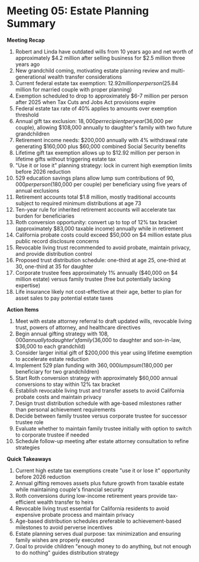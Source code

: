 # Meeting 05: Estate Planning Summary

**Meeting Recap**
1. Robert and Linda have outdated wills from 10 years ago and net worth of approximately $4.2 million after selling business for $2.5 million three years ago
2. New grandchild coming, motivating estate planning review and multi-generational wealth transfer considerations
3. Current federal estate tax exemption: $12.92 million per person ($25.84 million for married couple with proper planning)
4. Exemption scheduled to drop to approximately $6-7 million per person after 2025 when Tax Cuts and Jobs Act provisions expire
5. Federal estate tax rate of 40% applies to amounts over exemption threshold
6. Annual gift tax exclusion: $18,000 per recipient per year ($36,000 per couple), allowing $108,000 annually to daughter's family with two future grandchildren
7. Retirement income needs: $200,000 annually with 4% withdrawal rate generating $160,000 plus $60,000 combined Social Security benefits
8. Lifetime gift tax exemption allows up to $12.92 million per person in lifetime gifts without triggering estate tax
9. "Use it or lose it" planning strategy: lock in current high exemption limits before 2026 reduction
10. 529 education savings plans allow lump sum contributions of $90,000 per person ($180,000 per couple) per beneficiary using five years of annual exclusions
11. Retirement accounts total $1.8 million, mostly traditional accounts subject to required minimum distributions at age 73
12. Ten-year rule for inherited retirement accounts will accelerate tax burden for beneficiaries
13. Roth conversion opportunity: convert up to top of 12% tax bracket (approximately $83,000 taxable income) annually while in retirement
14. California probate costs could exceed $50,000 on $4 million estate plus public record disclosure concerns
15. Revocable living trust recommended to avoid probate, maintain privacy, and provide distribution control
16. Proposed trust distribution schedule: one-third at age 25, one-third at 30, one-third at 35 for daughter
17. Corporate trustee fees approximately 1% annually ($40,000 on $4 million estate) versus family trustee (free but potentially lacking expertise)
18. Life insurance likely not cost-effective at their age, better to plan for asset sales to pay potential estate taxes

**Action Items**
1. Meet with estate attorney referral to draft updated wills, revocable living trust, powers of attorney, and healthcare directives
2. Begin annual gifting strategy with $108,000 annually to daughter's family ($36,000 to daughter and son-in-law, $36,000 to each grandchild)
3. Consider larger initial gift of $200,000 this year using lifetime exemption to accelerate estate reduction
4. Implement 529 plan funding with $360,000 lump sum ($180,000 per beneficiary for two grandchildren)
5. Start Roth conversion strategy with approximately $60,000 annual conversions to stay within 12% tax bracket
6. Establish revocable living trust and transfer assets to avoid California probate costs and maintain privacy
7. Design trust distribution schedule with age-based milestones rather than personal achievement requirements
8. Decide between family trustee versus corporate trustee for successor trustee role
9. Evaluate whether to maintain family trustee initially with option to switch to corporate trustee if needed
10. Schedule follow-up meeting after estate attorney consultation to refine strategies

**Quick Takeaways**
1. Current high estate tax exemptions create "use it or lose it" opportunity before 2026 reduction
2. Annual gifting removes assets plus future growth from taxable estate while maintaining couple's financial security
3. Roth conversions during low-income retirement years provide tax-efficient wealth transfer to heirs
4. Revocable living trust essential for California residents to avoid expensive probate process and maintain privacy
5. Age-based distribution schedules preferable to achievement-based milestones to avoid perverse incentives
6. Estate planning serves dual purpose: tax minimization and ensuring family wishes are properly executed
7. Goal to provide children "enough money to do anything, but not enough to do nothing" guides distribution strategy